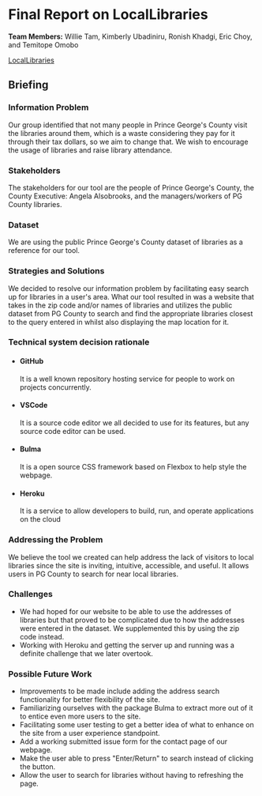 # Final Report on LocalLibraries
<b>Team Members:</b> Willie Tam, Kimberly Ubadiniru, Ronish Khadgi, Eric Choy, and Temitope Omobo

[LocalLibraries](https://inst377-morning-11.herokuapp.com/index.html)

## Briefing

### Information Problem
Our group identified that not many people in Prince George's County visit the libraries around them, which is a waste considering they pay for it through their tax dollars, so we aim to change that. We wish to encourage the usage of libraries and raise library attendance. 

### Stakeholders
The stakeholders for our tool are the people of Prince George's County, the County Executive: Angela Alsobrooks, and the managers/workers of PG County libraries.

### Dataset
We are using the public Prince George's County dataset of libraries as a reference for our tool.

### Strategies and Solutions
We decided to resolve our information problem by facilitating easy search up for libraries in a user's area. What our tool resulted in was a website that takes in the zip code and/or names of libraries and utilizes the public dataset from PG County to search and find the appropriate libraries closest to the query entered in whilst also displaying the map location for it. 


### Technical system decision rationale
- #### GitHub

    It is a well known repository hosting service for people to work on projects concurrently.
- #### VSCode

    It is a source code editor we all decided to use for its features, but any source code editor can be used.
- #### Bulma

    It is a open source CSS framework based on Flexbox to help style the webpage.
- #### Heroku

    It is a service to allow developers to build, run, and operate applications on the cloud

### Addressing the Problem
We believe the tool we created can help address the lack of visitors to local libraries since the site is inviting, intuitive, accessible, and useful. It allows users in PG County to search for near local libraries.

### Challenges 
- We had hoped for our website to be able to use the addresses of libraries but that proved to be complicated due to how the addresses were entered in the dataset. We supplemented this by using the zip code instead. 
- Working with Heroku and getting the server up and running was a definite challenge that we later overtook. 

### Possible Future Work
* Improvements to be made include adding the address search functionality for better flexibility of the site.
* Familiarizing ourselves with the package Bulma to extract more out of it to entice even more users to the site.
* Facilitating some user testing to get a better idea of what to enhance on the site from a user experience standpoint.
* Add a working submitted issue form for the contact page of our webpage.
* Make the user able to press "Enter/Return" to search instead of clicking the button.
* Allow the user to search for libraries without having to refreshing the page.

